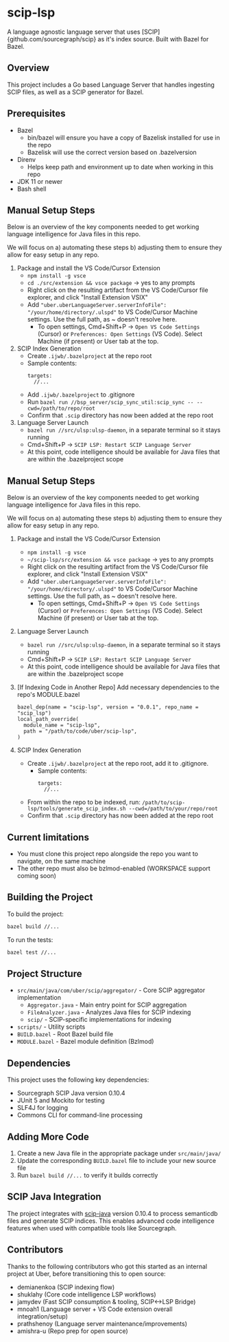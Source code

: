 # scip-lsp

A language agnostic language server that uses [SCIP]{github.com/sourcegraph/scip} as it's index source. Built with Bazel for Bazel.

## Overview

This project includes a Go based Language Server that handles ingesting SCIP files, as well as a SCIP generator for Bazel.

## Prerequisites

- Bazel
  - bin/bazel will ensure you have a copy of Bazelisk installed for use in the repo
  - Bazelisk will use the correct version based on .bazelversion
- Direnv
  - Helps keep path and environment up to date when working in this repo
- JDK 11 or newer
- Bash shell

## Manual Setup Steps

Below is an overview of the key components needed to get working language intelligence for Java files in this repo.

We will focus on a) automating these steps b) adjusting them to ensure they allow for easy setup in any repo.

1. Package and install the VS Code/Cursor Extension
   - `npm install -g vsce`
   - `cd ./src/extension && vsce package` -> yes to any prompts
   - Right click on the resulting artifact from the VS Code/Cursor file explorer, and click "Install Extension VSIX"
   - Add `"uber.uberLanguageServer.serverInfoFile": "/your/home/directory/.ulspd"` to VS Code/Cursor Machine settings.  Use the full path, as ~ doesn't resolve here.
     - To open settings, Cmd+Shift+P -> `Open VS Code Settings` (Cursor) or `Preferences: Open Settings` (VS Code). Select Machine (if present) or User tab at the top.
2. SCIP Index Generation
   - Create `.ijwb/.bazelproject` at the repo root
   - Sample contents:
     ```
     targets:
       //...
     ```
   - Add `.ijwb/.bazelproject` to .gitignore
   - Run `bazel run //bsp_server/scip_sync_util:scip_sync -- --cwd=/path/to/repo/root`
   - Confirm that `.scip` directory has now been added at the repo root
3. Language Server Launch
   - `bazel run //src/ulsp:ulsp-daemon`, in a separate terminal so it stays running
   - Cmd+Shift+P -> `SCIP LSP: Restart SCIP Language Server`
   - At this point, code intelligence should be available for Java files that are within the .bazelproject scope


## Manual Setup Steps

Below is an overview of the key components needed to get working language intelligence for Java files in this repo.

We will focus on a) automating these steps b) adjusting them to ensure they allow for easy setup in any repo.

1. Package and install the VS Code/Cursor Extension
   - `npm install -g vsce`
   - `~/scip-lsp/src/extension && vsce package` -> yes to any prompts
   - Right click on the resulting artifact from the VS Code/Cursor file explorer, and click "Install Extension VSIX"
   - Add `"uber.uberLanguageServer.serverInfoFile": "/your/home/directory/.ulspd"` to VS Code/Cursor Machine settings.  Use the full path, as ~ doesn't resolve here.
     - To open settings, Cmd+Shift+P -> `Open VS Code Settings` (Cursor) or `Preferences: Open Settings` (VS Code). Select Machine (if present) or User tab at the top.

2. Language Server Launch
   - `bazel run //src/ulsp:ulsp-daemon`, in a separate terminal so it stays running
   - Cmd+Shift+P -> `SCIP LSP: Restart SCIP Language Server`
   - At this point, code intelligence should be available for Java files that are within the .bazelproject scope

3. [If Indexing Code in Another Repo] Add necessary dependencies to the repo's MODULE.bazel
    ```
    bazel_dep(name = "scip-lsp", version = "0.0.1", repo_name = "scip_lsp")
    local_path_override(
      module_name = "scip-lsp",
      path = "/path/to/code/uber/scip-lsp",
    )
    ```

4. SCIP Index Generation
   - Create `.ijwb/.bazelproject` at the repo root, add it to .gitignore.
     - Sample contents:
       ```
       targets:
         //...
       ```
   - From within the repo to be indexed, run:
     `/path/to/scip-lsp/tools/generate_scip_index.sh --cwd=/path/to/your/repo/root`
   - Confirm that `.scip` directory has now been added at the repo root

## Current limitations
- You must clone this project repo alongside the repo you want to navigate, on the same machine
- The other repo must also be bzlmod-enabled (WORKSPACE support coming soon)

## Building the Project

To build the project:

```bash
bazel build //...
```

To run the tests:

```bash
bazel test //...
```

## Project Structure

- `src/main/java/com/uber/scip/aggregator/` - Core SCIP aggregator implementation
    - `Aggregator.java` - Main entry point for SCIP aggregation
    - `FileAnalyzer.java` - Analyzes Java files for SCIP indexing
    - `scip/` - SCIP-specific implementations for indexing
- `scripts/` - Utility scripts
- `BUILD.bazel` - Root Bazel build file
- `MODULE.bazel` - Bazel module definition (Bzlmod)

## Dependencies

This project uses the following key dependencies:

- Sourcegraph SCIP Java version 0.10.4
- JUnit 5 and Mockito for testing
- SLF4J for logging
- Commons CLI for command-line processing

## Adding More Code

1. Create a new Java file in the appropriate package under `src/main/java/`
2. Update the corresponding `BUILD.bazel` file to include your new source file
3. Run `bazel build //...` to verify it builds correctly

## SCIP Java Integration

The project integrates with [scip-java](https://github.com/sourcegraph/scip-java) version 0.10.4 to process semanticdb files and generate SCIP indices. This enables advanced code intelligence features when used with compatible tools like Sourcegraph.

## Contributors

Thanks to the following contributors who got this started as an internal project at Uber, before transitioning this to open source:
- demianenkoa (SCIP indexing flow)
- shuklahy (Core code intelligence LSP workflows)
- jamydev (Fast SCIP consumption & tooling, SCIP<->LSP Bridge)
- mnoah1 (Language server + VS Code extension overall integration/setup)
- prathshenoy (Language server maintenance/improvements)
- amishra-u (Repo prep for open source)
